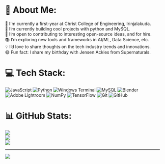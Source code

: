 # 💫 About Me:
📖 I'm currently a first-year at Christ College of Engineering, Irinjalakuda.<br>🚀 I’m currently building cool projects with python and MySQL.<br>🤝 I’m open to contributing to interesting open-source ideas, and for hire.<br>📚 I’m exploring new tools and frameworks in AI/ML, Data Science, etc.<br>💡 I’d love to share thoughts on the tech industry trends and innovations.<br>😄 Fun fact: I share my birthday with Jensen Ackles from Supernaturals.


# 💻 Tech Stack:
![JavaScript](https://img.shields.io/badge/javascript-%23323330.svg?style=for-the-badge&logo=javascript&logoColor=%23F7DF1E) ![Python](https://img.shields.io/badge/python-3670A0?style=for-the-badge&logo=python&logoColor=ffdd54) ![Windows Terminal](https://img.shields.io/badge/Windows%20Terminal-%234D4D4D.svg?style=for-the-badge&logo=windows-terminal&logoColor=white) ![MySQL](https://img.shields.io/badge/mysql-4479A1.svg?style=for-the-badge&logo=mysql&logoColor=white) ![Blender](https://img.shields.io/badge/blender-%23F5792A.svg?style=for-the-badge&logo=blender&logoColor=white) ![Adobe Lightroom](https://img.shields.io/badge/Adobe%20Lightroom-31A8FF.svg?style=for-the-badge&logo=Adobe%20Lightroom&logoColor=white) ![NumPy](https://img.shields.io/badge/numpy-%23013243.svg?style=for-the-badge&logo=numpy&logoColor=white) ![TensorFlow](https://img.shields.io/badge/TensorFlow-%23FF6F00.svg?style=for-the-badge&logo=TensorFlow&logoColor=white) ![Git](https://img.shields.io/badge/git-%23F05033.svg?style=for-the-badge&logo=git&logoColor=white) ![GitHub](https://img.shields.io/badge/github-%23121011.svg?style=for-the-badge&logo=github&logoColor=white)
# 📊 GitHub Stats:
![](https://github-readme-stats.vercel.app/api?username=DijoJoshi&theme=gotham&hide_border=false&include_all_commits=false&count_private=false)<br/>
![](https://nirzak-streak-stats.vercel.app/?user=DijoJoshi&theme=gotham&hide_border=false)<br/>
![](https://github-readme-stats.vercel.app/api/top-langs/?username=DijoJoshi&theme=gotham&hide_border=false&include_all_commits=false&count_private=false&layout=compact)

---
[![](https://visitcount.itsvg.in/api?id=DijoJoshi&icon=0&color=0)](https://visitcount.itsvg.in)

<!-- Proudly created with GPRM ( https://gprm.itsvg.in ) -->
